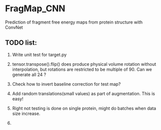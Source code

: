 # FragMap_CNN
Prediction of fragment free energy maps from protein structure with ConvNet

## TODO list:

1. Write unit test for target.py

2. tensor.transpose().flip() does produce physical volume rotation
without interpolation, but rotations are restricted to be multiple of 90.
Can we generate all 24 ?

3. Check how to invert baseline correction for test map?

4. Add random translations(small values) as part of augmentation. This is easy!

5. Right not testing is done on single protein, might do batches when
data size increase.

6.